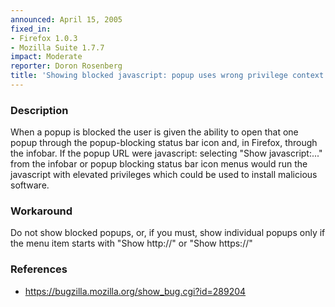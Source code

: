 ```yaml
---
announced: April 15, 2005
fixed_in:
- Firefox 1.0.3
- Mozilla Suite 1.7.7
impact: Moderate
reporter: Doron Rosenberg
title: 'Showing blocked javascript: popup uses wrong privilege context'
---
```


<h3>Description</h3>

<p>When a popup is blocked the user is given the ability to open that one popup
through the popup-blocking status bar icon and, in Firefox, through
the infobar. If the popup URL were javascript: selecting "Show javascript:..."
from the infobar or popup blocking status bar icon menus would run the
javascript with elevated privileges which could be used to install malicious
software.</p>

<h3>Workaround</h3>

<p>Do not show blocked popups, or, if you must, show individual popups
only if the menu item starts with "Show http://" or "Show https://"</p>

<h3>References</h3>

<ul>
<li><a href="https://bugzilla.mozilla.org/show_bug.cgi?id=289204">
https://bugzilla.mozilla.org/show_bug.cgi?id=289204</a></li>
</ul>



